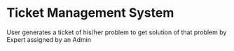 # Ticket Management System
 User generates a ticket of his/her problem to get solution of that problem by Expert assigned by an Admin
